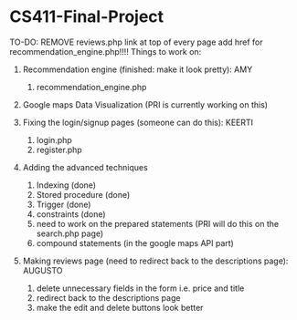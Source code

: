 # CS411-Final-Project
TO-DO: REMOVE reviews.php link at top of every page add href for recommendation_engine.php!!!!
Things to work on:
1. Recommendation engine (finished: make it look pretty): AMY
   1. recommendation_engine.php
2. Google maps Data Visualization (PRI is currently working on this)
3. Fixing the login/signup pages (someone can do this): KEERTI
    1. login.php
    2. register.php
4. Adding the advanced techniques
    1. Indexing (done)
    2. Stored procedure (done)
    3. Trigger (done)
    4. constraints (done)
    5. need to work on the prepared statements (PRI will do this on the search.php page)
    6. compound statements (in the google maps API part)
    
5. Making reviews page (need to redirect back to the descriptions page): AUGUSTO
    1. delete unnecessary fields in the form i.e. price and title
    2. redirect back to the descriptions page
    3. make the edit and delete buttons look better
